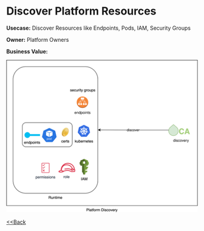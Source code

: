 # Discover Platform Resources

**Usecase:** Discover Resources like Endpoints, Pods, IAM, Security Groups	

**Owner:** Platform Owners

**Business Value:**

![Issue Assignment](../assets/images/usecases/10.platform.svg)

[<<Back](../usecases.md)
